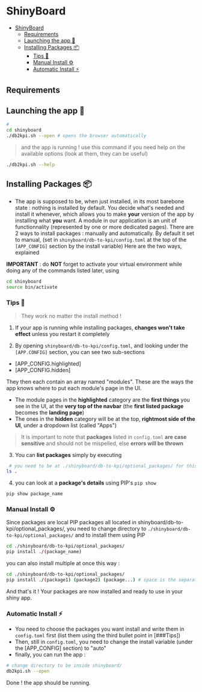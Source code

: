 

# ShinyBoard

- [ShinyBoard](#shinyboard)
  - [Requirements](#requirements)
  - [Launching the app 🚀](#launching-the-app-)
  - [Installing Packages 📦](#installing-packages-)
    - [Tips 📌](#tips-)
    - [Manual Install ⚙️](#manual-install-️)
    - [Automatic Install ⚡](#automatic-install-)


## Requirements 

## Launching the app 🚀
```bash
# 
cd shinyboard
./db2kpi.sh --open # opens the browser automatically
```
> and the app is running !
use this command if you need help on the available options (look at them, they can be useful)

```bash
./db2kpi.sh --help
```


## Installing Packages 📦
- The app is supposed to be, when just installed, in its most barebone state : nothing is installed by default. You decide what's needed and install it whenever, which allows you to make **your** version of the app by installing what **you** want. 
A module in our application is an unit of functionnality (represented by one or more dedicated pages).
There are 2 ways to install packages : manually and automatically. By default it set to manual, (set in `shinyboard/db-to-kpi/config.toml` at the top of the `[APP_CONFIG]` section by the install variable) Here are the two ways, explained

**IMPORTANT** : do **NOT** forget to activate your virtual environment while doing any of the commands listed later, using

```bash
cd shinyboard
source bin/activate
```

### Tips 📌
> They work no matter the install method !

1. If your app is running while installing packages, **changes won't take effect** unless you restart it completely

2. By opening `shinyboard/db-to-kpi/config.toml`, and looking under the `[APP.CONFIG]` section, you can see two sub-sections
- [APP_CONFIG.highlighted]
- [APP_CONFIG.hidden]

They then each contain an array named "modules".
These are the ways the app knows where to put each module's page in the UI.
- The module pages in the **highlighted** category are the **first things** you see in the UI, at the **very top of the navbar**
(the **first listed package** becomes the **landing page**)
- The ones in the **hidden** category will be at the top, **rightmost side of the UI**, under a dropdown list (called "Apps")

> It is important to note that **packages** listed in `config.toml` **are case sensitive** and should not be mispelled, else
> **errors will be thrown**

3. You can **list packages** simply by executing
```bash
 # you need to be at ./shinyboard/db-to-kpi/optional_packages/ for this to work
ls .
```

4. you can look at a **package's details** using PIP's `pip show`
```bash
pip show package_name
```

### Manual Install ⚙️

Since packages are local PIP packages all located in shinyboard/db-to-kpi/optional_packages/, you need to change directory to
`./shinyboard/db-to-kpi/optional_packages/` and to install them using PIP

```bash
cd ./shinyboard/db-to-kpi/optional_packages/
pip install ./(package_name)
```

you can also install multiple at once this way :

```bash
cd ./shinyboard/db-to-kpi/optional_packages/
pip install ./(package1) (package2) (package...) # space is the separator
```

And that's it ! Your packages are now installed and ready to use in your shiny app.

### Automatic Install ⚡

- You need to choose the packages you want install and write them in `config.toml` first (list them using the third bullet point in [###Tips])
- Then, still in `config.toml`, you need to change the install variable (under the [APP_CONFIG] section) to "auto"
- finally, you can run the app :

```bash
# change directory to be inside shinyboard/
db2kpi.sh --open
```
Done ! the app should be running.